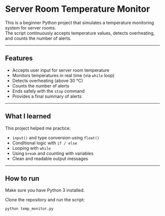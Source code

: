 # Server Room Temperature Monitor

This is a beginner Python project that simulates a temperature monitoring system for server rooms.  
The script continuously accepts temperature values, detects overheating, and counts the number of alerts.

---

## Features

- Accepts user input for server room temperature  
- Monitors temperatures in real time (via `while` loop)  
- Detects overheating (above 30 °C)  
- Counts the number of alerts  
- Ends safely with the `stop` command  
- Provides a final summary of alerts

---

## What I learned

This project helped me practice:

- `input()` and type conversion using `float()`
- Conditional logic with `if / else`
- Looping with `while`
- Using `break` and counting with variables
- Clean and readable output messages

---

##  How to run

Make sure you have Python 3 installed.

Clone the repository and run the script:

```bash
python temp_monitor.py
